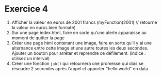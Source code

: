 # Exercice 4

1. Afficher la valeur en euros de 2001 francs (myFunction(2001) // retourne la valeur en euros bien formaté)
2. Sur une page index.html, faire en sorte qu'une alerte apparaisse au moment de quitter la page
3. Créer une page html contenant une image, faire en sorte qu'il y ai une alternance entre cette image et une autre toutes les deux secondes. Ajouter un bouton pour arréter et reprendre ce défilement. (indice : utilisez un interval)
4. Créer une fonction `job()` qui retournera une promesse qui dois se résoudre 2 secondes après l'appel et apporter "hello world" en data